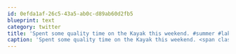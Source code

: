 ```yaml
---
id: 0efda1af-26c5-43a5-ab0c-d89ab60d2fb5
blueprint: text
category: twitter
title: 'Spent some quality time on the Kayak this weekend. #summer #lakeokanagan'
caption: 'Spent some quality time on the Kayak this weekend. <span class="hashtag hashtag_local">#<a href="http://tweettemp.darylchymko.ca/?tag=summer">summer</a> <span class="hashtag hashtag_local">#<a href="http://tweettemp.darylchymko.ca/?tag=lakeokanagan">lakeokanagan</a>'
---
```

